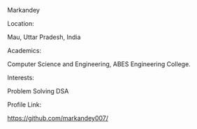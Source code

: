 Markandey

Location:

Mau, Uttar Pradesh, India

Academics:

Computer Science and Engineering, ABES Engineering College.

Interests:

Problem Solving
DSA

Profile Link:

https://github.com/markandey007/
